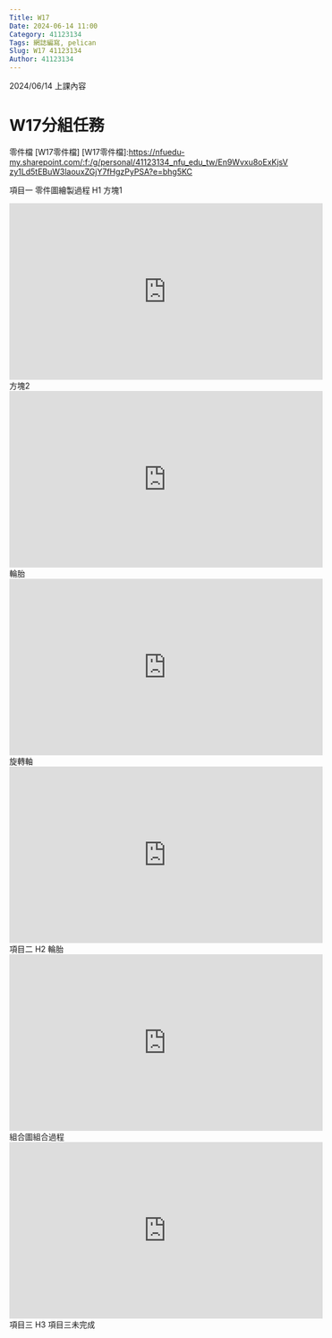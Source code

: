 ```yaml
---
Title: W17
Date: 2024-06-14 11:00
Category: 41123134
Tags: 網誌編寫, pelican
Slug: W17 41123134
Author: 41123134
---
```


2024/06/14 上課內容

<!-- PELICAN_END_SUMMARY -->

# W17分組任務
零件檔 [W17零件檔]
[W17零件檔]:https://nfuedu-my.sharepoint.com/:f:/g/personal/41123134_nfu_edu_tw/En9Wvxu8oExKjsVzy1Ld5tEBuW3laouxZGjY7fHgzPyPSA?e=bhg5KC

項目一 零件圖繪製過程
H1
方塊1
<iframe width="560" height="315" src="https://www.youtube.com/embed/BFJBE2qe8UU?si=BBy8p0DbyI3nSLmw" title="YouTube video player" frameborder="0" allow="accelerometer; autoplay; clipboard-write; encrypted-media; gyroscope; picture-in-picture; web-share" referrerpolicy="strict-origin-when-cross-origin" allowfullscreen></iframe>
方塊2
<iframe width="560" height="315" src="https://www.youtube.com/embed/Wwi-dul7uBU?si=FVHPy2fsTPwJt6KA" title="YouTube video player" frameborder="0" allow="accelerometer; autoplay; clipboard-write; encrypted-media; gyroscope; picture-in-picture; web-share" referrerpolicy="strict-origin-when-cross-origin" allowfullscreen></iframe>
輪胎
<iframe width="560" height="315" src="https://www.youtube.com/embed/rAOzfW-7Vdw?si=iFZO7wtLyl3DtWep" title="YouTube video player" frameborder="0" allow="accelerometer; autoplay; clipboard-write; encrypted-media; gyroscope; picture-in-picture; web-share" referrerpolicy="strict-origin-when-cross-origin" allowfullscreen></iframe>
 旋轉軸
 <iframe width="560" height="315" src="https://www.youtube.com/embed/Kobr2kVrZ7w?si=Nj_saLTZbxSgjLAQ" title="YouTube video player" frameborder="0" allow="accelerometer; autoplay; clipboard-write; encrypted-media; gyroscope; picture-in-picture; web-share" referrerpolicy="strict-origin-when-cross-origin" allowfullscreen></iframe>
項目二
H2
輪胎
<iframe width="560" height="315" src="https://www.youtube.com/embed/rAOzfW-7Vdw?si=iFZO7wtLyl3DtWep" title="YouTube video player" frameborder="0" allow="accelerometer; autoplay; clipboard-write; encrypted-media; gyroscope; picture-in-picture; web-share" referrerpolicy="strict-origin-when-cross-origin" allowfullscreen></iframe>
組合圖組合過程
<iframe width="560" height="315" src="https://www.youtube.com/embed/cZmOrCP6U0E?si=yWdan6C-u8MQ0vDB" title="YouTube video player" frameborder="0" allow="accelerometer; autoplay; clipboard-write; encrypted-media; gyroscope; picture-in-picture; web-share" referrerpolicy="strict-origin-when-cross-origin" allowfullscreen></iframe>
項目三
H3
項目三未完成